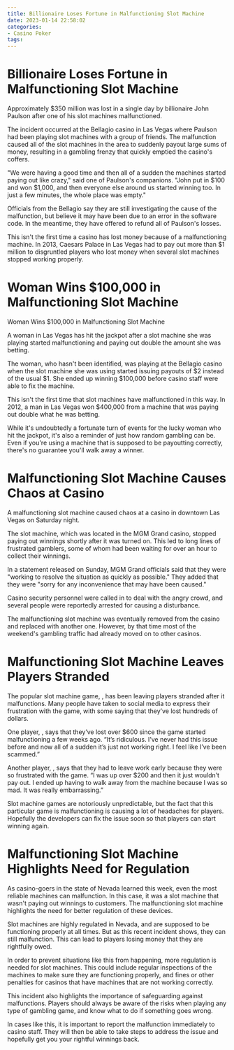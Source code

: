 ```yaml
---
title: Billionaire Loses Fortune in Malfunctioning Slot Machine
date: 2023-01-14 22:58:02
categories:
- Casino Poker
tags:
---
```



#  Billionaire Loses Fortune in Malfunctioning Slot Machine

Approximately $350 million was lost in a single day by billionaire John Paulson after one of his slot machines malfunctioned.

The incident occurred at the Bellagio casino in Las Vegas where Paulson had been playing slot machines with a group of friends. The malfunction caused all of the slot machines in the area to suddenly payout large sums of money, resulting in a gambling frenzy that quickly emptied the casino's coffers.

"We were having a good time and then all of a sudden the machines started paying out like crazy," said one of Paulson's companions. "John put in $100 and won $1,000, and then everyone else around us started winning too. In just a few minutes, the whole place was empty."

Officials from the Bellagio say they are still investigating the cause of the malfunction, but believe it may have been due to an error in the software code. In the meantime, they have offered to refund all of Paulson's losses.

This isn't the first time a casino has lost money because of a malfunctioning machine. In 2013, Caesars Palace in Las Vegas had to pay out more than $1 million to disgruntled players who lost money when several slot machines stopped working properly.

#  Woman Wins $100,000 in Malfunctioning Slot Machine

Woman Wins $100,000 in Malfunctioning Slot Machine

A woman in Las Vegas has hit the jackpot after a slot machine she was playing started malfunctioning and paying out double the amount she was betting.

The woman, who hasn't been identified, was playing at the Bellagio casino when the slot machine she was using started issuing payouts of $2 instead of the usual $1. She ended up winning $100,000 before casino staff were able to fix the machine.

This isn't the first time that slot machines have malfunctioned in this way. In 2012, a man in Las Vegas won $400,000 from a machine that was paying out double what he was betting.

While it's undoubtedly a fortunate turn of events for the lucky woman who hit the jackpot, it's also a reminder of just how random gambling can be. Even if you're using a machine that is supposed to be payoutting correctly, there's no guarantee you'll walk away a winner.

#  Malfunctioning Slot Machine Causes Chaos at Casino

A malfunctioning slot machine caused chaos at a casino in downtown Las Vegas on Saturday night.

The slot machine, which was located in the MGM Grand casino, stopped paying out winnings shortly after it was turned on. This led to long lines of frustrated gamblers, some of whom had been waiting for over an hour to collect their winnings.

In a statement released on Sunday, MGM Grand officials said that they were "working to resolve the situation as quickly as possible." They added that they were "sorry for any inconvenience that may have been caused."

Casino security personnel were called in to deal with the angry crowd, and several people were reportedly arrested for causing a disturbance.

The malfunctioning slot machine was eventually removed from the casino and replaced with another one. However, by that time most of the weekend's gambling traffic had already moved on to other casinos.

#  Malfunctioning Slot Machine Leaves Players Stranded

The popular slot machine game, <game name>, has been leaving players stranded after it malfunctions. Many people have taken to social media to express their frustration with the game, with some saying that they’ve lost hundreds of dollars.

One player, <player name>, says that they’ve lost over $600 since the game started malfunctioning a few weeks ago. “It’s ridiculous. I’ve never had this issue before and now all of a sudden it’s just not working right. I feel like I’ve been scammed.”

Another player, <player name>, says that they had to leave work early because they were so frustrated with the game. “I was up over $200 and then it just wouldn’t pay out. I ended up having to walk away from the machine because I was so mad. It was really embarrassing.”

Slot machine games are notoriously unpredictable, but the fact that this particular game is malfunctioning is causing a lot of headaches for players. Hopefully the developers can fix the issue soon so that players can start winning again.

#  Malfunctioning Slot Machine Highlights Need for Regulation

As casino-goers in the state of Nevada learned this week, even the most reliable machines can malfunction. In this case, it was a slot machine that wasn't paying out winnings to customers. The malfunctioning slot machine highlights the need for better regulation of these devices.

Slot machines are highly regulated in Nevada, and are supposed to be functioning properly at all times. But as this recent incident shows, they can still malfunction. This can lead to players losing money that they are rightfully owed.

In order to prevent situations like this from happening, more regulation is needed for slot machines. This could include regular inspections of the machines to make sure they are functioning properly, and fines or other penalties for casinos that have machines that are not working correctly.

This incident also highlights the importance of safeguarding against malfunctions. Players should always be aware of the risks when playing any type of gambling game, and know what to do if something goes wrong.

In cases like this, it is important to report the malfunction immediately to casino staff. They will then be able to take steps to address the issue and hopefully get you your rightful winnings back.